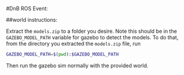 #DnB ROS Event:

##world instructions:

Extract the `models.zip` to a folder you desire. Note this should be in the `GAZEBO_MODEL_PATH` variable for gazebo to detect the models. To do that, from the directory you extracted the `models.zip` file, run 
```bash
GAZEBO_MODEL_PATH=$(pwd):$GAZEBO_MODEL_PATH
``` 
Then run the gazebo sim normally with the provided world.
